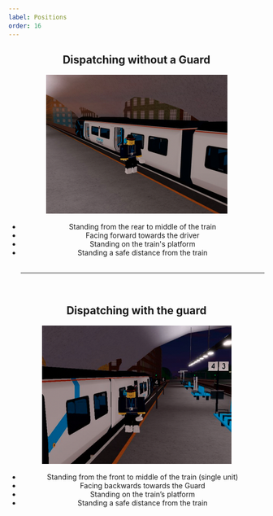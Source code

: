 ```yaml
---
label: Positions
order: 16
---
```

<center>

## Dispatching without a Guard
![](/static/d-4.png)
- Standing from the rear to middle of the train<br>
- Facing forward towards the driver<br>
- Standing on the train's platform<br>
- Standing a safe distance from the train<br>
<br><hr><br>

## Dispatching with the guard
![](/static/d-5.png)
- Standing from the front to middle of the train (single unit)<br>
- Facing backwards towards the Guard<br>
- Standing on the train’s platform<br>
- Standing a safe distance from the train